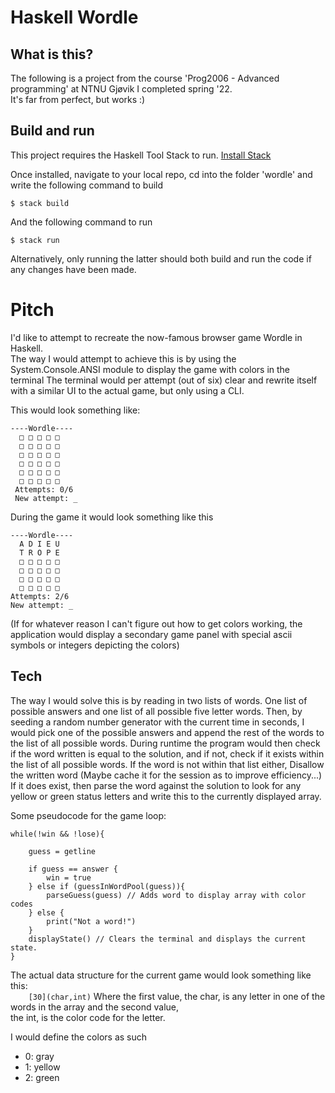 # Haskell Wordle

## What is this?
The following is a project from the course 'Prog2006 - Advanced programming' at NTNU Gjøvik I completed spring '22.  
It's far from perfect, but works :)

## Build and run
This project requires the Haskell Tool Stack to run. [Install Stack](https://docs.haskellstack.org/en/stable/install_and_upgrade/)

Once installed, navigate to your local repo, cd into the folder 'wordle' and write the following command to build
```
$ stack build
```
And the following command to run
```
$ stack run
```
Alternatively, only running the latter should both build and run the code if any changes have been made.

# Pitch
I'd like to attempt to recreate the now-famous browser game Wordle in Haskell.  
The way I would attempt to achieve this is by using the System.Console.ANSI module to display the game with colors in the terminal
The terminal would per attempt (out of six) clear and rewrite itself with a similar UI to the actual game, but only using a CLI.

This would look something like:

    ----Wordle----  
      □ □ □ □ □
      □ □ □ □ □  
      □ □ □ □ □  
      □ □ □ □ □  
      □ □ □ □ □  
      □ □ □ □ □  
     Attempts: 0/6
     New attempt: _
     
During the game it would look something like this

    ----Wordle----  
      A D I E U
      T R O P E
      □ □ □ □ □  
      □ □ □ □ □  
      □ □ □ □ □  
      □ □ □ □ □  
    Attempts: 2/6
    New attempt: _
    
(If for whatever reason I can't figure out how to get colors working, the application would display a secondary game panel with special ascii symbols or integers depicting the colors)

## Tech
The way I would solve this is by reading in two lists of words. One list of possible answers and one list of all possible five letter words. Then, by seeding a random number generator with the current time in seconds, I would pick one of the possible answers and append the rest of the words to the list of all possible words. During runtime the program would then check if the word written is equal to the solution, and if not, check if it exists within the list of all possible words. If the word is not within that list either, Disallow the written word (Maybe cache it for the session as to improve efficiency...) If it does exist, then parse the word against the solution to look for any yellow or green status letters and write this to the currently displayed array.

Some pseudocode for the game loop:


    while(!win && !lose){
    
        guess = getline
        
        if guess == answer {
            win = true
        } else if (guessInWordPool(guess)){
            parseGuess(guess) // Adds word to display array with color codes
        } else {
            print("Not a word!")
        }
        displayState() // Clears the terminal and displays the current state.
    }
    
The actual data structure for the current game would look something like this:   
`    [30](char,int)`
Where the first value, the char, is any letter in one of the words in the array and the second value,  
the int, is the color code for the letter.  

I would define the colors as such
* 0: gray
* 1: yellow
* 2: green
